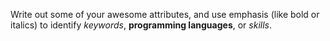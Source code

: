 Write out some of your awesome attributes, and use emphasis (like bold or italics) to identify *keywords*, __programming languages__, or *skills*. 
